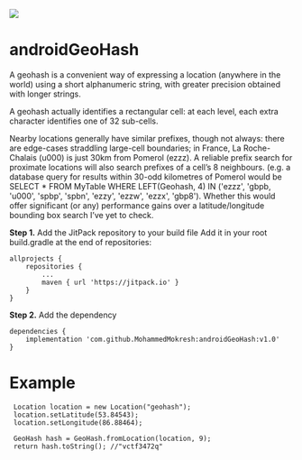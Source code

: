 [![](https://jitpack.io/v/MohammedMokresh/androidGeoHash.svg)](https://jitpack.io/#MohammedMokresh/androidGeoHash)


# androidGeoHash

A geohash is a convenient way of expressing a location (anywhere in the world) using a short alphanumeric string,
with greater precision obtained with longer strings.

A geohash actually identifies a rectangular cell: at each level, each extra character identifies one of 32 sub-cells.



 Nearby locations generally have similar prefixes, though not always: there are edge-cases straddling large-cell boundaries; in France, La Roche-Chalais (u000) is just 30km from Pomerol (ezzz). A reliable prefix search for proximate locations will also search prefixes of a cell’s 8 neighbours. (e.g. a database query for results within 30-odd kilometres of Pomerol would be SELECT * FROM MyTable WHERE LEFT(Geohash, 4) IN ('ezzz', 'gbpb, 'u000', 'spbp', 'spbn', 'ezzy', 'ezzw', 'ezzx', 'gbp8'). Whether this would offer significant (or any) performance gains over a latitude/longitude bounding box search I’ve yet to check.


**Step 1.** Add the JitPack repository to your build file
Add it in your root build.gradle at the end of repositories:

	allprojects {
		repositories {
			...
			maven { url 'https://jitpack.io' }
		}
	}


**Step 2.** Add the dependency

	dependencies {
		implementation 'com.github.MohammedMokresh:androidGeoHash:v1.0'
	}

# Example


 	 Location location = new Location("geohash");
	 location.setLatitude(53.84543);
	 location.setLongitude(86.88464);
 
 	 GeoHash hash = GeoHash.fromLocation(location, 9);
 	 return hash.toString(); //"vctf3472q"
			




